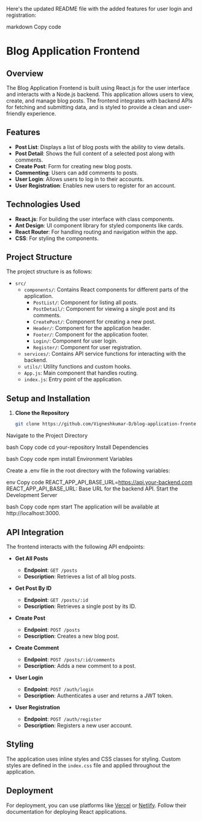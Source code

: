 Here's the updated README file with the added features for user login and registration:

markdown
Copy code
# Blog Application Frontend

## Overview

The Blog Application Frontend is built using React.js for the user interface and interacts with a Node.js backend. This application allows users to view, create, and manage blog posts. The frontend integrates with backend APIs for fetching and submitting data, and is styled to provide a clean and user-friendly experience.

## Features

- **Post List**: Displays a list of blog posts with the ability to view details.
- **Post Detail**: Shows the full content of a selected post along with comments.
- **Create Post**: Form for creating new blog posts.
- **Commenting**: Users can add comments to posts.
- **User Login**: Allows users to log in to their accounts.
- **User Registration**: Enables new users to register for an account.

## Technologies Used

- **React.js**: For building the user interface with class components.
- **Ant Design**: UI component library for styled components like cards.
- **React Router**: For handling routing and navigation within the app.
- **CSS**: For styling the components.

## Project Structure

The project structure is as follows:

- `src/`
  - `components/`: Contains React components for different parts of the application.
    - `PostList/`: Component for listing all posts.
    - `PostDetail/`: Component for viewing a single post and its comments.
    - `CreatePost/`: Component for creating a new post.
    - `Header/`: Component for the application header.
    - `Footer/`: Component for the application footer.
    - `Login/`: Component for user login.
    - `Register/`: Component for user registration.
  - `services/`: Contains API service functions for interacting with the backend.
  - `utils/`: Utility functions and custom hooks.
  - `App.js`: Main component that handles routing.
  - `index.js`: Entry point of the application.

## Setup and Installation

1. **Clone the Repository**

   ```bash
   git clone https://github.com/Vigneshkumar-D/blog-application-frontend.git
Navigate to the Project Directory

bash
Copy code
cd your-repository
Install Dependencies

bash
Copy code
npm install
Environment Variables

Create a .env file in the root directory with the following variables:

env
Copy code
REACT_APP_API_BASE_URL=https://api.your-backend.com
REACT_APP_API_BASE_URL: Base URL for the backend API.
Start the Development Server

bash
Copy code
npm start
The application will be available at http://localhost:3000.

## API Integration

The frontend interacts with the following API endpoints:

- **Get All Posts**
  - **Endpoint**: `GET /posts`
  - **Description**: Retrieves a list of all blog posts.

- **Get Post By ID**
  - **Endpoint**: `GET /posts/:id`
  - **Description**: Retrieves a single post by its ID.

- **Create Post**
  - **Endpoint**: `POST /posts`
  - **Description**: Creates a new blog post.

- **Create Comment**
  - **Endpoint**: `POST /posts/:id/comments`
  - **Description**: Adds a new comment to a post.

- **User Login**
  - **Endpoint**: `POST /auth/login`
  - **Description**: Authenticates a user and returns a JWT token.

- **User Registration**
  - **Endpoint**: `POST /auth/register`
  - **Description**: Registers a new user account.

## Styling

The application uses inline styles and CSS classes for styling. Custom styles are defined in the `index.css` file and applied throughout the application.

## Deployment

For deployment, you can use platforms like [Vercel](https://vercel.com/) or [Netlify](https://www.netlify.com/). Follow their documentation for deploying React applications.

